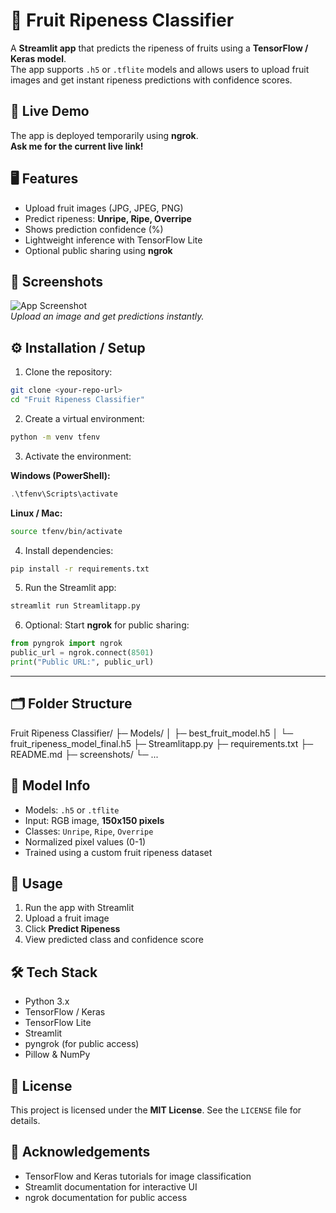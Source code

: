 # 🍎 Fruit Ripeness Classifier
A **Streamlit app** that predicts the ripeness of fruits using a **TensorFlow / Keras model**.  
The app supports `.h5` or `.tflite` models and allows users to upload fruit images and get instant ripeness predictions with confidence scores.

## 🚀 Live Demo  

The app is deployed temporarily using **ngrok**.  
**Ask me for the current live link!**

## 🖥 Features

- Upload fruit images (JPG, JPEG, PNG)  
- Predict ripeness: **Unripe, Ripe, Overripe**  
- Shows prediction confidence (%)  
- Lightweight inference with TensorFlow Lite  
- Optional public sharing using **ngrok**

## 📸 Screenshots
![App Screenshot](screenshots/app_screenshot.png)  
*Upload an image and get predictions instantly.*

## ⚙ Installation / Setup

1. Clone the repository:
```bash
git clone <your-repo-url>
cd "Fruit Ripeness Classifier"
````

2. Create a virtual environment:

```bash
python -m venv tfenv
```

3. Activate the environment:

**Windows (PowerShell):**

```powershell
.\tfenv\Scripts\activate
```

**Linux / Mac:**

```bash
source tfenv/bin/activate
```

4. Install dependencies:

```bash
pip install -r requirements.txt
```

5. Run the Streamlit app:

```bash
streamlit run Streamlitapp.py
```

6. Optional: Start **ngrok** for public sharing:

```python
from pyngrok import ngrok
public_url = ngrok.connect(8501)
print("Public URL:", public_url)
```

---

## 🗂 Folder Structure

Fruit Ripeness Classifier/
├─ Models/
│  ├─ best_fruit_model.h5
│  └─ fruit_ripeness_model_final.h5
├─ Streamlitapp.py
├─ requirements.txt
├─ README.md
├─ screenshots/
└─ ...


## 🧠 Model Info

* Models: `.h5` or `.tflite`
* Input: RGB image, **150x150 pixels**
* Classes: `Unripe`, `Ripe`, `Overripe`
* Normalized pixel values (0-1)
* Trained using a custom fruit ripeness dataset

## 📝 Usage

1. Run the app with Streamlit
2. Upload a fruit image
3. Click **Predict Ripeness**
4. View predicted class and confidence score

## 🛠 Tech Stack

* Python 3.x
* TensorFlow / Keras
* TensorFlow Lite
* Streamlit
* pyngrok (for public access)
* Pillow & NumPy

## 📜 License

This project is licensed under the **MIT License**. See the `LICENSE` file for details.


## 🙏 Acknowledgements

* TensorFlow and Keras tutorials for image classification
* Streamlit documentation for interactive UI
* ngrok documentation for public access




